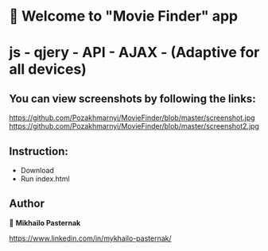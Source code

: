 # 👋 Welcome to "Movie Finder" app 

# js - qjery - API - AJAX - (Adaptive for all devices)


## You can view screenshots by following the links:
https://github.com/Pozakhmarnyi/MovieFinder/blob/master/screenshot.jpg
https://github.com/Pozakhmarnyi/MovieFinder/blob/master/screenshot2.jpg


## Instruction:
* Download
* Run index.html


## Author

👤 **Mikhailo Pasternak**

https://www.linkedin.com/in/mykhailo-pasternak/

